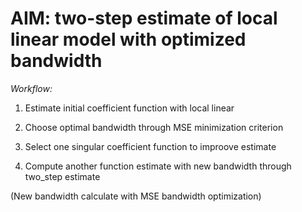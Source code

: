 # AIM: two-step estimate of local linear model with optimized bandwidth

*Workflow:*

  1) Estimate initial coefficient function with local linear 
  
  2) Choose optimal bandwidth through MSE minimization criterion
  
  3) Select one singular coefficient function to improove estimate
  
  4) Compute another function estimate with new bandwidth through two_step estimate
  
  (New bandwidth calculate with MSE bandwidth optimization)
